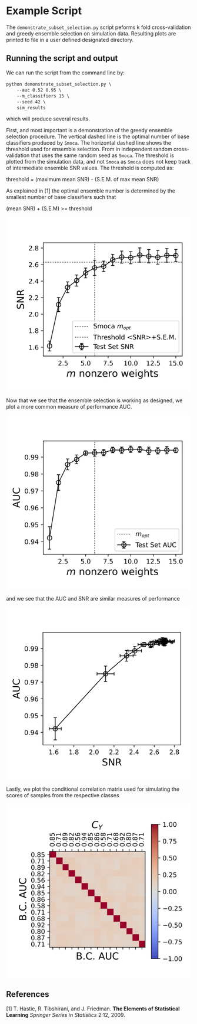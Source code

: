# Example Script

The `demonstrate_subset_selection.py` script 
peforms k fold cross-validation and greedy ensemble 
selection on simulation data.  Resulting plots are
printed to file in a user defined designated directory.

## Running the script and output

We can run the script from the command line by:

```
python demonstrate_subset_selection.py \
    --auc 0.52 0.95 \
    --m_classifiers 15 \
    --seed 42 \
    sim_results
```

which will produce several results.

First, and most important is a demonstration of the 
greedy ensemble selection procedure.  The vertical
dashed line is the optimal number of base classifiers
produced by `Smoca`.  The horizontal dashed line shows
the threshold used for ensemble selection.  From in 
independent random cross-validation that uses the
same random seed as `Smoca`.  The threshold is plotted
from the simulation data, and not `Smoca` as `Smoca` does
not keep track of intermediate ensemble SNR values.  The
threshold is computed as:

threshold = (maximum mean SNR) - (S.E.M. of max mean SNR)

As explained in [1] the optimal ensemble number is
determined by the smallest number of base classifiers
such that

(mean SNR) + (S.E.M) >= threshold

![snr](sim_results/snr.png)

Now that we see that the ensemble selection is working
as designed, we plot a more common measure of performance AUC.

![auc](sim_results/auc.png)

and we see that the AUC and SNR are similar measures
of performance

![snrAUC](sim_results/snr_auc.png)

Lastly, we plot the conditional correlation matrix used 
for simulating the scores of samples from the respective
classes

![corr](sim_results/corr_matrix.png)




## References

[1] T. Hastie, R. Tibshirani, and J. Friedman. **The Elements
of Statistical Learning** *Springer Series in Statistics* 
2:12, 2009.
